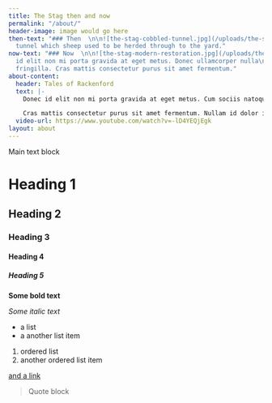 ```yaml
---
title: The Stag then and now
permalink: "/about/"
header-image: image would go here
then-text: "### Then  \n\n![the-stag-cobbled-tunnel.jpg](/uploads/the-stag-cobbled-tunnel.jpg)\n\nCobbled
  tunnel which sheep used to be herded through to the yard."
now-text: "### Now  \n\n![the-stag-modern-restoration.jpg](/uploads/the-stag-modern-restoration.jpg)\n\nDonec
  id elit non mi porta gravida at eget metus. Donec ullamcorper nulla\nnon metus auctor
  fringilla. Cras mattis consectetur purus sit amet fermentum."
about-content:
  header: Tales of Rackenford
  text: |-
    Donec id elit non mi porta gravida at eget metus. Cum sociis natoque penatibus et magnis dis parturient montes, nascetur ridiculus mus. Vivamus sagittis lacus vel augue laoreet rutrum faucibus dolor auctor. Integer posuere erat a ante venenatis dapibus posuere velit aliquet. Maecenas sed diam eget risus varius blandit sit amet non magna.

    Cras mattis consectetur purus sit amet fermentum. Nullam id dolor id nibh ultricies vehicula ut id elit. Maecenas faucibus mollis interdum. Maecenas sed diam eget risus varius blandit sit amet non magna. Maecenas sed diam eget risus varius blandit sit amet non magna. Maecenas sed diam eget risus varius blandit sit amet non magna. Cum sociis natoque penatibus et magnis dis parturient montes, nascetur ridiculus mus.
  video-url: https://www.youtube.com/watch?v=-lD4YEQjEgk
layout: about
---
```


Main text block

# Heading 1

## Heading 2

### Heading 3

#### Heading 4

##### Heading 5

**Some bold text**

*Some italic text*

* a list
* a another list item

1. ordered list
2. another ordered list item

[and a link](http://thestagdevon.co.uk)

> Quote block
